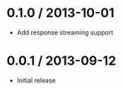 0.1.0 / 2013-10-01
==================

* Add response streaming support

0.0.1 / 2013-09-12
==================

* Initial release